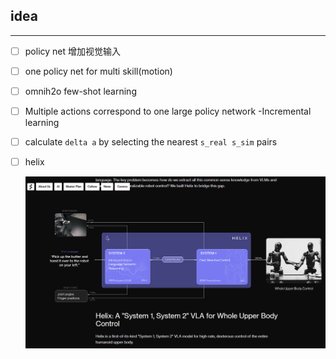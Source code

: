 ## idea

---

- [ ] policy net 增加视觉输入
- [ ] one policy net for multi skill(motion)
- [ ] omnih2o few-shot learning
- [ ] Multiple actions correspond to one large policy network -Incremental learning
- [ ] calculate `delta a` by selecting the nearest `s_real s_sim` pairs





- [ ] helix

  ![dual](asset/dual.png)